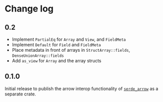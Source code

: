 # Change log

## 0.2

- Implement `PartialEq` for `Array` and `View`, and `FieldMeta`
- Implement `Default` for `Field` and `FieldMeta`
- Place metadata in front of arrays in `StructArray::fields`, `DenseUnionArray::fields`
- Add `as_view` for `Array` and the array structs

## 0.1.0

Initial release to publish the arrow interop functionality of
[`serde_arrow`](https://github.com/chmp/serde_arrow) as a separate crate.

